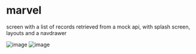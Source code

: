 # marvel



screen with a list of records retrieved from a mock api, with splash screen, layouts and a navdrawer


![image](https://github.com/FelipeCampos98/marvel_app/assets/113273299/2fbd6a98-013c-4ce6-9f8c-12032937110d)
![image](https://github.com/FelipeCampos98/marvel_app/assets/113273299/888f14c8-a24a-4d6b-8650-f451c9e0928b)


